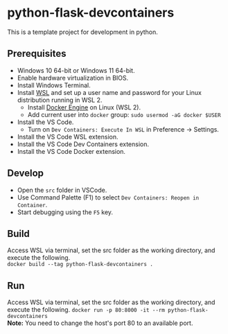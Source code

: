 # python-flask-devcontainers
This is a template project for development in python.

## Prerequisites
- Windows 10 64-bit or Windows 11 64-bit.
- Enable hardware virtualization in BIOS.
- Install Windows Terminal.
- Install [WSL](https://learn.microsoft.com/en-us/windows/wsl/install) and set up a user name and password for your Linux distribution running in WSL 2.
    - Install [Docker Engine](https://docs.docker.com/engine/install/ubuntu/#install-using-the-convenience-script) on Linux (WSL 2).
    - Add current user into `docker` group: `sudo usermod -aG docker $USER`
- Install the VS Code.
    - Turn on `Dev Containers: Execute In WSL` in Preference -> Settings.
- Install the VS Code WSL extension.
- Install the VS Code Dev Containers extension.
- Install the VS Code Docker extension.

## Develop
- Open the `src` folder in VSCode.
- Use Command Palette (F1) to select `Dev Containers: Reopen in Container`.
- Start debugging using the `F5` key.

## Build
Access WSL via terminal, set the src folder as the working directory, and execute the following.  
`docker build --tag python-flask-devcontainers .`

## Run
Access WSL via terminal, set the src folder as the working directory, and execute the following.
`docker run -p 80:8000 -it --rm python-flask-devcontainers`  
**Note:** You need to change the host's port 80 to an available port.
